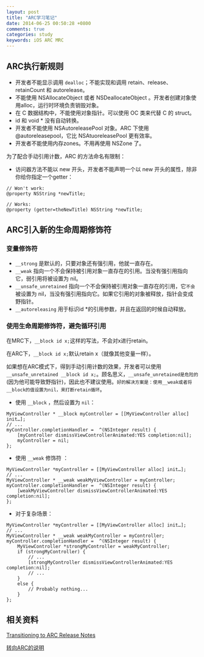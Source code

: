 ```yaml
---
layout: post
title: "ARC学习笔记"
date: 2014-06-25 00:50:28 +0800
comments: true
categories: study
keywords: iOS ARC MRC
---
```


## ARC执行新规则
* 开发者不能显示调用 `dealloc`；不能实现和调用 retain、release、retainCount 和 autorelease。
* 不能使用 NSAllocateObject 或者 NSDeallocateObject 。开发者创建对象使用alloc，运行时环境负责销毁对象。
* 在 C 数据结构中，不能使用对象指针。可以使用 OC 类来代替 C 的 struct。
* id 和 void * 没有自动转换。
* 开发者不能使用 NSAutoreleasePool 对象。ARC 下使用 @autoreleasepool，它比 NSAtuoreleasePool 更有效率。
* 开发者不能使用内存zones。不用再使用 NSZone 了。

为了配合手动引用计数，ARC 的方法命名有限制：
* 访问器方法不能以 new 开头，开发者不能声明一个以 new 开头的属性，除非你给你指定一个getter：

```objc
// Won't work:
@property NSString *newTitle;
 
// Works:
@property (getter=theNewTitle) NSString *newTitle;
```

## ARC引入新的生命周期修饰符

### 变量修饰符
* `__strong` 是默认的，只要对象还有强引用，他就一直存在。
* `__weak` 指向一个不会保持被引用对象一直存在的引用。当没有强引用指向它，弱引用将被设置为 nil。
* `__unsafe_unretained` 指向一个不会保持被引用对象一直存在的引用，它`不会`被设置为 nil，当没有强引用指向它。如果它引用的对象被释放，指针会变成野指针。
* `__autoreleasing` 用于标识id *的引用参数，并且在返回的时候自动释放。

### 使用生命周期修饰符，避免循环引用
在MRC下，`__block id x;`这样的写法，不会对x进行retain。

在ARC下，`__block id x;`默认retain x（就像其他变量一样）。

如果想在ARC模式下，得到手动引用计数的效果，开发者可以使用`__unsafe_unretained __block id x;`。顾名思义，`__unsafe_unretained是危险的`(因为他可能导致野指针)，因此也不建议使用。`好的解决方案是：使用__weak或者将__block的值设置为nil，来打断retain循环`。

* 使用 `__block` ，然后设置为 `nil`：
```objc
MyViewController * __block myController = [[MyViewController alloc] init…];
// ...
myController.completionHandler =  ^(NSInteger result) {
    [myController dismissViewControllerAnimated:YES completion:nil];
    myController = nil;
};
```

* 使用 `__weak` 修饰符 ：
```objc
MyViewController *myController = [[MyViewController alloc] init…];
// ...
MyViewController * __weak weakMyViewController = myController;
myController.completionHandler =  ^(NSInteger result) {
    [weakMyViewController dismissViewControllerAnimated:YES completion:nil];
};
```

* 对于复杂场景： 
```objc
MyViewController *myController = [[MyViewController alloc] init…];
// ...
MyViewController * __weak weakMyController = myController;
myController.completionHandler =  ^(NSInteger result) {
    MyViewController *strongMyController = weakMyController;
    if (strongMyController) {
        // ...
        [strongMyController dismissViewControllerAnimated:YES completion:nil];
        // ...
    }
    else {
        // Probably nothing...
    }
};
```

## 相关资料

[Transitioning to ARC Release Notes](https://developer.apple.com/library/mac/releasenotes/ObjectiveC/RN-TransitioningToARC/Introduction/Introduction.html)

[转向ARC的说明](http://www.cocoachina.com/applenews/devnews/2013/1209/7497.html)
